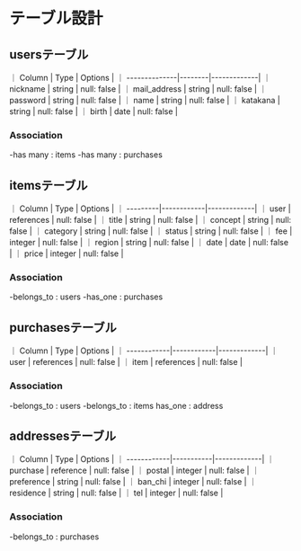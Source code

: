 # テーブル設計

## usersテーブル

｜ Column        | Type   | Options     |
｜ --------------|--------|-------------|
｜ nickname      | string | null: false |
｜ mail_address  | string | null: false |
｜ password      | string | null: false |
｜ name          | string | null: false |
｜ katakana      | string | null: false |
｜ birth         | date   | null: false |

### Association

-has many : items
-has many : purchases

## itemsテーブル

｜ Column   | Type       | Options     |
｜ ---------|------------|-------------|
｜ user     | references | null: false |
｜ title    | string     | null: false |
｜ concept  | string     | null: false |
｜ category | string     | null: false |
｜ status   | string     | null: false |
｜ fee      | integer    | null: false |
｜ region   | string     | null: false |
｜ date     | date       | null: false |
｜ price    | integer    | null: false |

### Association

-belongs_to : users
-has_one : purchases

## purchasesテーブル

｜ Column      | Type       | Options     |
｜ ------------|------------|-------------|
｜ user        | references | null: false |
｜ item        | references | null: false |

### Association

-belongs_to : users
-belongs_to : items
has_one : address

## addressesテーブル

｜ Column      | Type      | Options     |
｜ ------------|-----------|-------------|
｜ purchase    | reference | null: false |
｜ postal      | integer   | null: false |
｜ preference  | string    | null: false |
｜ ban_chi     | integer   | null: false |
｜ residence   | string    | null: false |
｜ tel         | integer   | null: false |

### Association

-belongs_to : purchases